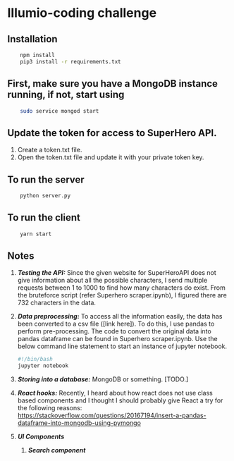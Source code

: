 # Illumio-coding challenge

## Installation

``` bash
    npm install
    pip3 install -r requirements.txt
```

## First, make sure you have a MongoDB instance running, if not, start using

``` bash
    sudo service mongod start
```

## Update the token for access to SuperHero API.

1. Create a token.txt file.
2. Open the token.txt file and update it with your private token key.

## To run the server

``` bash
    python server.py
```

## To run the client

``` bash
    yarn start
```

## Notes

1. ***Testing the API:*** Since the given website for SuperHeroAPI does not give
   information about all the possible characters, I send multiple requests
   between 1 to 1000 to find how many characters do exist. From the bruteforce
   script (refer Superhero scraper.ipynb), I figured there are 732 characters in
   the data.

2. ***Data preprocessing:*** To access all the information easily, the data has
   been converted to a csv file ([link here]). To do this, I use pandas to
   perform pre-processing. The code to convert the original data into pandas
   dataframe can be found in Superhero scraper.ipynb. Use the below command line
   statement to start an instance of jupyter notebook.

   ``` bash
   #!/bin/bash
   jupyter notebook
   ```

3. ***Storing into a database:*** MongoDB or something. [TODO.]

4. ***React hooks:*** Recently, I heard about how react does not use class based
   components and I thought I should probably give React a try for the following
   reasons: 
   <https://stackoverflow.com/questions/20167194/insert-a-pandas-dataframe-into-mongodb-using-pymongo>

5. ***UI Components***

    1. ***Search component***